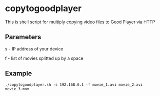 # copytogoodplayer
This is shell script for multiply copying video files to Good Player via HTTP 

## Parameters
s - IP address of your device

f - list of movies splitted up by a space

## Example
`./copytogoodplayer.sh -s 192.168.0.1 -f movie_1.avi movie_2.avi movie_3.mov `
